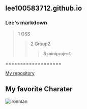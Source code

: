 ## lee100583712.github.io

### Lee's markdown

> 1 OSS
>> 2 Group2
>>> 3 miniproject

===================

[My repository](https://github.com/lee100583712)

## My favorite Charater

![ironman](https://user-images.githubusercontent.com/100828618/166216534-abd5f1c3-7f8b-4376-b805-95722e0f1dcb.jpg)

